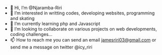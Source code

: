 - 👋 Hi, I’m @Njaramba-Riri
- 👀 I’m interested in writting codes, developing websites, programming and skating
- 🌱 I’m currently learning php and Javascript
- 💞️ I’m looking to collaborate on various projects on web developments, coding challenges... 
- 📫 How to reach me you can send an email jamesriri03@gmail.com or send me a message on twitter @icy_riri

<!---
Njaramba-Riri/Njaramba-Riri is a ✨ special ✨ repository because its `README.md` (this file) appears on your GitHub profile.
You can click the Preview link to take a look at your changes.
--->
